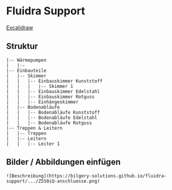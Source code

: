 # Fluidra Support

[Excalidraw](https://excalidraw.com/#room=d30933aa2c1f391e6dac,ONx0Pt_ycNR869G_eIOtnQ)

## Struktur
```
|-- Wärmepumpen
|   |-- 
|-- Einbauteile
|   |-- Skimmer
|   |   |-- Einbauskimmer Kunststoff
|   |   |   |-- Skimmer 1
|   |   |-- Einbauskimmer Edelstahl
|   |   |-- Einbauskimmer Rotguss
|   |   |-- Einhängeskimmer
|   |-- Bodenabläufe
|   |   |-- Bodenabläufe Kunststoff
|   |   |-- Bodenabläufe Edelstahl
|   |   |-- Bodenabläufe Rotguss
|-- Treppen & Leitern
|   |-- Treppen
|   |-- Leitern
|   |   |-- Leiter 1

```

## Bilder / Abbildungen einfügen
```
![Beschreibung](https://bilgery-solutions.github.io/fluidra-support/.../Z550iQ-anschluesse.png)
```
